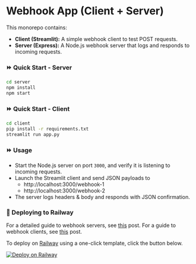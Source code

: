 # Webhook App (Client + Server)
This monorepo contains:

- **Client (Streamlit):** A simple webhook client to test POST requests.
- **Server (Express):** A Node.js webhook server that logs and responds to incoming requests.

### ⏩ Quick Start - Server
```bash
cd server
npm install
npm start
```

### ⏩ Quick Start - Client
```bash
cd client
pip install -r requirements.txt
streamlit run app.py
```

### ⏩ Usage
* Start the Node.js server on port `3000`, and verify it is listening to incoming requests.
* Launch the Streamlit client and send JSON payloads to
  * http://localhost:3000/webhook-1
  * http://localhost:3000/webhook-2
* The server logs headers & body and responds with JSON confirmation.

### 🚀 Deploying to Railway

For a detailed guide to webhook servers, see [this](https://alphasec.io/getting-started-with-webhooks-part-1-webhook-servers/) post. For a guide to webhook clients, see [this](https://alphasec.io/getting-started-with-webhooks-part-2-webhook-clients/) post. 

To deploy on [Railway](https://railway.app/?referralCode=alphasec) using a one-click template, click the button below.

[![Deploy on Railway](https://railway.app/button.svg)](https://railway.app/new/template/WJuLbj?referralCode=alphasec)
